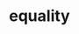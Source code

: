---
layout: basic
images: equality.png
thumbnail: equality.png
title: equality
col-width: 2
img-col-width: 2
---